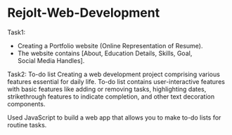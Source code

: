 # Rejolt-Web-Development
Task1:
- Creating a Portfolio website (Online Representation of Resume).
- The website contains [About, Education Details, Skills, Goal, Social Media Handles].

Task2:
To-do list
Creating a web development project comprising various features essential for daily life. To-do list contains user-interactive features with basic features like adding or removing tasks, highlighting dates, strikethrough features to indicate completion, and other text decoration components.

Used JavaScript to build a web app that allows you to make to-do lists for routine tasks. 
